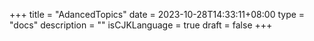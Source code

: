 +++
title = "AdancedTopics"
date = 2023-10-28T14:33:11+08:00
type = "docs"
description = ""
isCJKLanguage = true
draft = false
+++